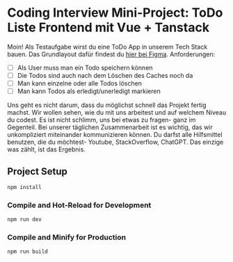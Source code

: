 # Coding Interview Mini-Project: ToDo Liste Frontend mit Vue + Tanstack

Moin! Als Testaufgabe wirst du eine ToDo App in unserem Tech Stack bauen.
Das Grundlayout dafür findest du [hier bei Figma](https://www.figma.com/file/6AanWQBI0Xr50RorsHPHS3/Coding-Interview-Project-TODO-Design-file?type=design&node-id=0%3A1&mode=design&t=hCEwrNy2O0Lavetc-1).
Anforderungen:
- [ ] Als User muss man ein Todo speichern können 
- [ ] Die Todos sind auch nach dem Löschen des Caches noch da 
- [ ] Man kann einzelne oder alle Todos löschen 
- [ ] Man kann Todos als erledigt/unerledigt markieren

Uns geht es nicht darum, dass du möglichst schnell das Projekt fertig machst. Wir wollen sehen, wie du mit uns arbeitest und auf welchem Niveau du codest. Es ist nicht schlimm, uns bei etwas zu fragen- ganz im Gegenteil. Bei unserer täglichen Zusammenarbeit ist es wichtig, das wir unkompliziert miteinander kommunizieren können. Du darfst alle Hilfsmittel benutzen, die du möchtest- Youtube, StackOverflow, ChatGPT. Das einzige was zählt, ist das Ergebnis.

## Project Setup

```sh
npm install
```

### Compile and Hot-Reload for Development

```sh
npm run dev
```

### Compile and Minify for Production

```sh
npm run build
```
